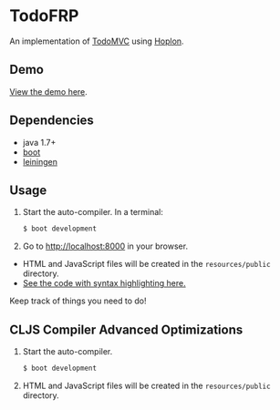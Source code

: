 # TodoFRP

An implementation of [TodoMVC][1] using [Hoplon][2].

## Demo

[View the demo here][3].

## Dependencies

- java 1.7+
- [boot][4]
- [leiningen][6]

## Usage

1. Start the auto-compiler. In a terminal:

    ```bash
    $ boot development
    ```

2. Go to [http://localhost:8000][7] in your browser.

* HTML and JavaScript files will be created in the `resources/public` directory.
* [See the code with syntax highlighting here.][5]


Keep track of things you need to do!

## CLJS Compiler Advanced Optimizations

1. Start the auto-compiler.
    ```bash
    $ boot development
    ```

2. HTML and JavaScript files will be created in the `resources/public` directory.

[1]: http://todomvc.com
[2]: http://github.com/tailrecursion/hoplon
[3]: http://micha.github.com/todofrp/demo/public/
[4]: https://github.com/tailrecursion/boot
[5]: doc/index.cljs
[6]: https://github.com/technomancy/leiningen
[7]: http://localhost:8000
